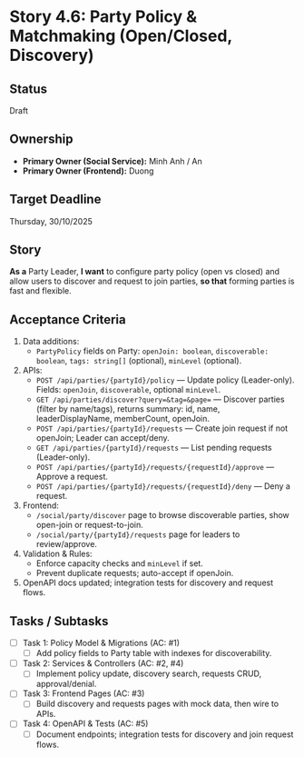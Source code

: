 # Story 4.6: Party Policy & Matchmaking (Open/Closed, Discovery)

## Status

Draft

## Ownership

* **Primary Owner (Social Service):** Minh Anh / An
* **Primary Owner (Frontend):** Duong

## Target Deadline

Thursday, 30/10/2025

## Story

**As a** Party Leader,
**I want** to configure party policy (open vs closed) and allow users to discover and request to join parties,
**so that** forming parties is fast and flexible.

## Acceptance Criteria

1. Data additions:
   - `PartyPolicy` fields on Party: `openJoin: boolean`, `discoverable: boolean`, `tags: string[]` (optional), `minLevel` (optional).
2. APIs:
   - `POST /api/parties/{partyId}/policy` — Update policy (Leader-only). Fields: `openJoin`, `discoverable`, optional `minLevel`.
   - `GET /api/parties/discover?query=&tag=&page=` — Discover parties (filter by name/tags), returns summary: id, name, leaderDisplayName, memberCount, openJoin.
   - `POST /api/parties/{partyId}/requests` — Create join request if not openJoin; Leader can accept/deny.
   - `GET /api/parties/{partyId}/requests` — List pending requests (Leader-only).
   - `POST /api/parties/{partyId}/requests/{requestId}/approve` — Approve a request.
   - `POST /api/parties/{partyId}/requests/{requestId}/deny` — Deny a request.
3. Frontend:
   - `/social/party/discover` page to browse discoverable parties, show open-join or request-to-join.
   - `/social/party/{partyId}/requests` page for leaders to review/approve.
4. Validation & Rules:
   - Enforce capacity checks and `minLevel` if set.
   - Prevent duplicate requests; auto-accept if openJoin.
5. OpenAPI docs updated; integration tests for discovery and request flows.

## Tasks / Subtasks

- [ ] Task 1: Policy Model & Migrations (AC: #1)
  - [ ] Add policy fields to Party table with indexes for discoverability.
- [ ] Task 2: Services & Controllers (AC: #2, #4)
  - [ ] Implement policy update, discovery search, requests CRUD, approval/denial.
- [ ] Task 3: Frontend Pages (AC: #3)
  - [ ] Build discovery and requests pages with mock data, then wire to APIs.
- [ ] Task 4: OpenAPI & Tests (AC: #5)
  - [ ] Document endpoints; integration tests for discovery and join request flows.